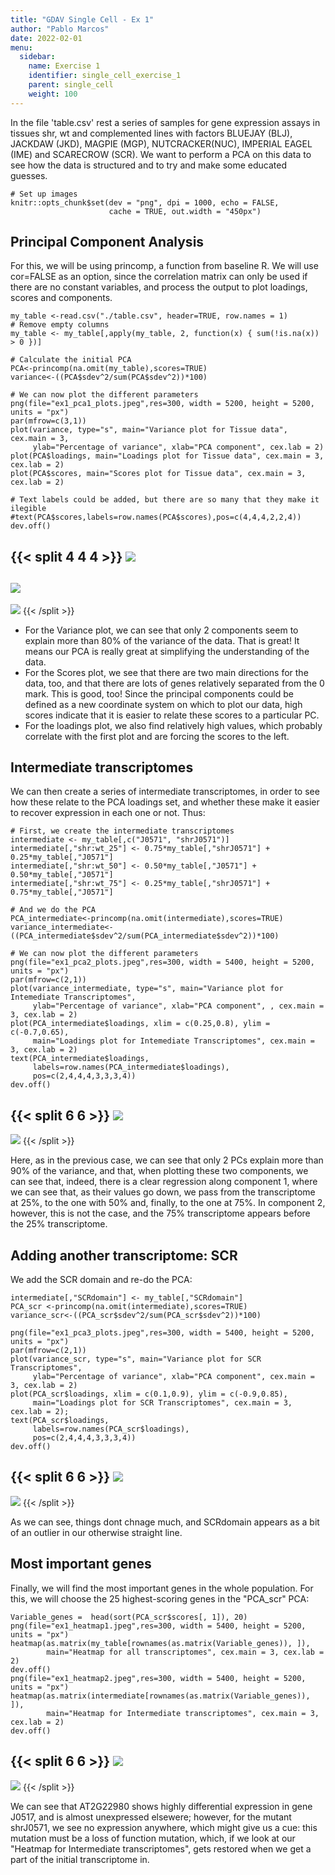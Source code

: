 ```yaml
---
title: "GDAV Single Cell - Ex 1"
author: "Pablo Marcos"
date: 2022-02-01
menu:
  sidebar:
    name: Exercise 1
    identifier: single_cell_exercise_1
    parent: single_cell
    weight: 100
---
```


In the file 'table.csv' rest a series of samples for gene expression assays in tissues shr, wt and complemented lines with factors BLUEJAY (BLJ), JACKDAW (JKD), MAGPIE (MGP), NUTCRACKER(NUC), IMPERIAL EAGEL (IME) and SCARECROW (SCR). We want to perform a PCA on this data to see how the data is structured and to try and make some educated guesses.

```{r setup-chunk, include=FALSE}
# Set up images
knitr::opts_chunk$set(dev = "png", dpi = 1000, echo = FALSE, 
                      cache = TRUE, out.width = "450px")
```

## Principal Component Analysis

For this, we will be using princomp, a function from baseline R. We will use cor=FALSE as an option, since the correlation matrix can only be used if there are no constant variables, and process the output to plot loadings, scores and components.

```{r, echo=FALSE, results='hide',fig.keep='all'}
my_table <-read.csv("./table.csv", header=TRUE, row.names = 1)
# Remove empty columns
my_table <- my_table[,apply(my_table, 2, function(x) { sum(!is.na(x)) > 0 })]

# Calculate the initial PCA
PCA<-princomp(na.omit(my_table),scores=TRUE)
variance<-((PCA$sdev^2/sum(PCA$sdev^2))*100)

# We can now plot the different parameters
png(file="ex1_pca1_plots.jpeg",res=300, width = 5200, height = 5200, units = "px")
par(mfrow=c(3,1))
plot(variance, type="s", main="Variance plot for Tissue data", cex.main = 3,
     ylab="Percentage of variance", xlab="PCA component", cex.lab = 2)
plot(PCA$loadings, main="Loadings plot for Tissue data", cex.main = 3, cex.lab = 2)
plot(PCA$scores, main="Scores plot for Tissue data", cex.main = 3, cex.lab = 2)

# Text labels could be added, but there are so many that they make it ilegible
#text(PCA$scores,labels=row.names(PCA$scores),pos=c(4,4,4,2,2,4))
dev.off()
```

{{< split 4 4 4 >}}
![](./unnamed-chunk-1-1.png)
---
![](./unnamed-chunk-1-2.png)
---
![](./unnamed-chunk-1-3.png)
{{< /split >}}


* For the Variance plot, we can see that only 2 components seem to explain more than 80% of the variance of the data. That is great! It means our PCA is really great at simplifying the understanding of the data.
* For the Scores plot, we see that there are two main directions for the data, too, and that there are lots of genes relatively separated from the 0 mark. This is good, too! Since the principal components could be defined as a new coordinate system on which to plot our data, high scores indicate that it is easier to relate these scores to a particular PC. 
* For the loadings plot, we also find relatively high values, which probably correlate with the first plot and are forcing the scores to the left.

## Intermediate transcriptomes

We can then create a series of intermediate transcriptomes, in order to see how these relate to the PCA loadings set, and whether these make it easier to recover expression in each one or not. Thus:

```{r, echo=FALSE, results='hide',fig.keep='all'}
# First, we create the intermediate transcriptomes
intermediate <- my_table[,c("J0571", "shrJ0571")]
intermediate[,"shr:wt_25"] <- 0.75*my_table[,"shrJ0571"] + 0.25*my_table[,"J0571"]
intermediate[,"shr:wt_50"] <- 0.50*my_table[,"J0571"] + 0.50*my_table[,"J0571"]
intermediate[,"shr:wt_75"] <- 0.25*my_table[,"shrJ0571"] + 0.75*my_table[,"J0571"]

# And we do the PCA
PCA_intermediate<-princomp(na.omit(intermediate),scores=TRUE)
variance_intermediate<-((PCA_intermediate$sdev^2/sum(PCA_intermediate$sdev^2))*100)

# We can now plot the different parameters
png(file="ex1_pca2_plots.jpeg",res=300, width = 5400, height = 5200, units = "px")
par(mfrow=c(2,1))
plot(variance_intermediate, type="s", main="Variance plot for Intemediate Transcriptomes",
     ylab="Percentage of variance", xlab="PCA component", , cex.main = 3, cex.lab = 2)
plot(PCA_intermediate$loadings, xlim = c(0.25,0.8), ylim = c(-0.7,0.65),
     main="Loadings plot for Intemediate Transcriptomes", cex.main = 3, cex.lab = 2)
text(PCA_intermediate$loadings,
     labels=row.names(PCA_intermediate$loadings),
     pos=c(2,4,4,4,3,3,3,4))
dev.off()
```

{{< split 6 6 >}}
![](./unnamed-chunk-2-1.png)
---
![](./unnamed-chunk-2-3.png)
{{< /split >}}


Here, as in the previous case, we can see that only 2 PCs explain more than 90% of the variance, and that, when plotting these two components, we can see that, indeed, there is a clear regression along component 1, where we can see that, as their values go down, we pass from the transcriptome at 25%, to the one with 50% and, finally, to the one at 75%. In component 2, however, this is not the case, and the 75% transcriptome appears before the 25% transcriptome.

## Adding another transcriptome: SCR

We add the SCR domain and re-do the PCA:

```{r, echo=FALSE, results='hide',fig.keep='all'}
intermediate[,"SCRdomain"] <- my_table[,"SCRdomain"]
PCA_scr <-princomp(na.omit(intermediate),scores=TRUE)
variance_scr<-((PCA_scr$sdev^2/sum(PCA_scr$sdev^2))*100)

png(file="ex1_pca3_plots.jpeg",res=300, width = 5400, height = 5200, units = "px")
par(mfrow=c(2,1))
plot(variance_scr, type="s", main="Variance plot for SCR Transcriptomes",
     ylab="Percentage of variance", xlab="PCA component", cex.main = 3, cex.lab = 2)
plot(PCA_scr$loadings, xlim = c(0.1,0.9), ylim = c(-0.9,0.85),
     main="Loadings plot for SCR Transcriptomes", cex.main = 3, cex.lab = 2);
text(PCA_scr$loadings,
     labels=row.names(PCA_scr$loadings),
     pos=c(2,4,4,4,3,3,3,4))
dev.off()
```

{{< split 6 6 >}}
![](./unnamed-chunk-3-1.png)
---
![](./unnamed-chunk-3-3.png)
{{< /split >}}

As we can see, things dont chnage much, and SCRdomain appears as a bit of an outlier in our otherwise straight line.

## Most important genes

Finally, we will find the most important genes in the whole population. For this, we will choose the 25 highest-scoring genes in the "PCA_scr" PCA:

```{r, echo=FALSE, results='hide',fig.keep='all'}
Variable_genes =  head(sort(PCA_scr$scores[, 1]), 20)
png(file="ex1_heatmap1.jpeg",res=300, width = 5400, height = 5200, units = "px")
heatmap(as.matrix(my_table[rownames(as.matrix(Variable_genes)), ]),
        main="Heatmap for all transcriptomes", cex.main = 3, cex.lab = 2)
dev.off()
png(file="ex1_heatmap2.jpeg",res=300, width = 5400, height = 5200, units = "px")
heatmap(as.matrix(intermediate[rownames(as.matrix(Variable_genes)), ]),
        main="Heatmap for Intermediate transcriptomes", cex.main = 3, cex.lab = 2)
dev.off()
```

{{< split 6 6 >}}
![](./unnamed-chunk-4-1.png)
---
![](./unnamed-chunk-4-2.png)
{{< /split >}}

We can see that AT2G22980 shows highly differential expression in gene J0517, and is almost unexpressed elsewere; however, for the mutant shrJ0571, we see no expression anywhere, which might give us a cue: this mutation must be a loss of function mutation, which, if we look at our "Heatmap for Intermediate transcriptomes", gets restored when we get a part of the initial transcriptome in.
